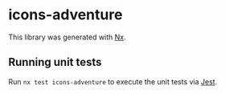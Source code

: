 # icons-adventure

This library was generated with [Nx](https://nx.dev).

## Running unit tests

Run `nx test icons-adventure` to execute the unit tests via [Jest](https://jestjs.io).
